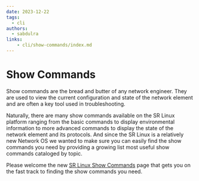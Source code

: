 ```yaml
---
date: 2023-12-22
tags:
  - cli
authors:
  - sabdulra
links:
    - cli/show-commands/index.md
---
```


# Show Commands

Show commands are the bread and butter of any network engineer. They are used to view the current configuration and state of the network element and are often a key tool used in troubleshooting.

Naturally, there are many show commands available on the SR Linux platform ranging from the basic commands to display environmental information to more advanced commands to display the state of the network element and its protocols. And since the SR Linux is a relatively new Network OS we wanted to make sure you can easily find the show commands you need by providing a growing list most useful show commands cataloged by topic.

Please welcome the new [SR Linux Show Commands](../../../cli/show-commands/index.md) page that gets you on the fast track to finding the show commands you need.
